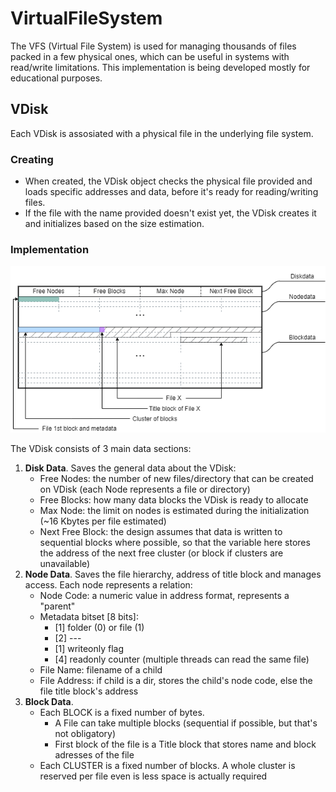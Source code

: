 # VirtualFileSystem
The VFS (Virtual File System) is used for managing thousands of files packed in a few physical ones, which can be useful in systems with read/write limitations. This implementation is being developed mostly for educational purposes.

## VDisk

Each VDisk is assosiated with a physical file in the underlying file system.

### Creating
- When created, the VDisk object checks the physical file provided and loads specific addresses and data, before it's ready for reading/writing files.
- If the file with the name provided doesn't exist yet, the VDisk creates it and initializes based on the size estimation.

### Implementation
![VDisk internals](/VirtualFileSystem_Description/VDisk.png)

The VDisk consists of 3 main data sections:
1. **Disk Data**. Saves the general data about the VDisk:
	- Free Nodes: 		the number of new files/directory that can be created on VDisk (each Node represents a file or directory)
	- Free Blocks: 		how many data blocks the VDisk is ready to allocate
	- Max Node: 		the limit on nodes is estimated during the initialization (~16 Kbytes per file estimated)
	- Next Free Block:	the design assumes that data is written to sequential blocks where possible, so that the variable here stores the address of the next free cluster (or block if clusters are unavailable)
2. **Node Data**. Saves the file hierarchy, address of title block and manages access. Each node represents a relation:
	- Node Code:		a numeric value in address format, represents a "parent"
	- Metadata bitset [8 bits]:
		- [1] folder (0) or file (1)
		- [2] ---
		- [1] writeonly flag
		- [4] readonly counter (multiple threads can read the same file)
	- File Name:		filename of a child 
	- File Address:		if child is a dir, stores the child's node code, else the file title block's address
3. **Block Data**. 
	- Each BLOCK is a fixed number of bytes.
		- A File can take multiple blocks (sequential if possible, but that's not obligatory)
		- First block of the file is a Title block that stores name and block adresses of the file
	- Each CLUSTER is a fixed number of blocks. A whole cluster is reserved per file even is less space is actually required



